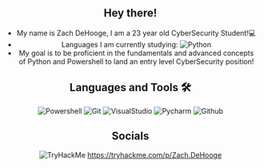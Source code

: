 <div align="center">
  
## Hey there!
- My name is Zach DeHooge, I am a 23 year old CyberSecurity Student!💻
- Languages I am currently studying: ![Python](http://img.shields.io/badge/-Python-c20000?style=flat-square&logo=Python&logoColor=ffffff)
- My goal is to be proficient in the fundamentals and advanced concepts of Python and Powershell to land an entry level CyberSecurity position!


## Languages and Tools 🛠 
![Powershell](http://img.shields.io/badge/-PowerShell-000FFF?style=flat-square&logo=powershell&logoColor=ffffff)
![Git](https://img.shields.io/badge/-Git-%f4fc03?style=flat-square&logo=git&logoColor=%23ffffff)
![VisualStudio](https://img.shields.io/badge/-Visual_Studio-bd5436?style=flat-square&logo=visual-studio&logoColor=ffffff)
![Pycharm](https://img.shields.io/badge/-PyCharm-8403fc?style=flat-square&logo=pycharm&logoColor=ffffff)
![Github](https://img.shields.io/badge/-Github-000000?style=flat-square&logo=github&logoColor=%23ffffff)
  
## Socials
  ![TryHackMe](http://img.shields.io/badge/-TryHackMe-c20000?style=flat-square&logo=tryhackme&logoColor=ffffff) https://tryhackme.com/p/Zach.DeHooge
  
<!-- 
Syntax for making an icon on a ReadME goes as follows

![(Name of language)](http://img.shields.io/badge/-(name of language)-(background color)?style=flat-square&logo=(look on simple icons .org for a hex key)&logoColor=ffffff)
-->
